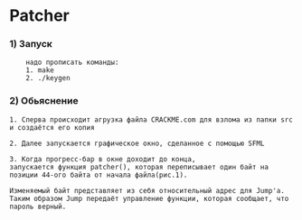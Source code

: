 # Patcher 


###    1) Запуск
        надо прописать команды:
        1. make
        2. ./keygen 

###    2) Обьяснение 

    1. Сперва происходит агрузка файла CRACKME.com для взлома из папки src и создаётся его копия 

    2. Далее запускается графическое окно, сделанное с помощью SFML

    3. Когда прогресс-бар в окне доходит до конца, 
    запускается функция patcher(), которая переписывает один байт на позиции 44-ого байта от начала файла(рис.1).
    
    Изменяемый байт представляет из себя относительный адрес для Jump'a. Таким образом Jump передаёт управление функции, которая сообщает, что пароль верный.


       